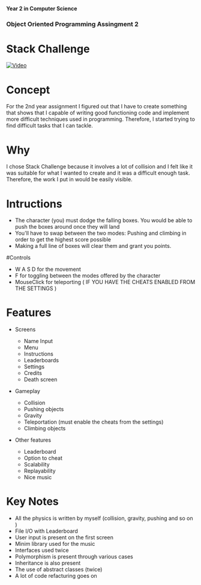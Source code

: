 #### Year 2 in Computer Science
### Object Oriented Programming Assingment 2

# Stack Challenge
[![Video](http://img.youtube.com/vi/-xkhMPUjuis/0.jpg)](https://www.youtube.com/watch?v=-xkhMPUjuis)
# Concept
For the 2nd year assignment I figured out that I have to create something that shows that I capable of writing good functioning code and implement more difficult techniques used in programming.
Therefore, I started trying to find difficult tasks that I can tackle.

# Why
I chose Stack Challenge because it involves a lot of collision and I felt like it was suitable for what I wanted to create and it was a difficult enough task. Therefore, the work I put in would be easily visible.

# Intructions

* The character (you) must dodge the falling boxes. You would be able to push the boxes around once they will land
* You'll have to swap between the two modes: Pushing and climbing in order to get the highest score possible
* Making a full line of boxes will clear them and grant you points.

#Controls

* W A S D for the movement
* F for toggling between the modes offered by the character
* MouseClick for teleporting ( IF YOU HAVE THE CHEATS ENABLED FROM THE SETTINGS )

# Features

* Screens
  * Name Input
  * Menu
  * Instructions
  * Leaderboards	
  * Settings
  * Credits
  * Death screen
  
* Gameplay
  * Collision
  * Pushing objects
  * Gravity
  * Teleportation (must enable the cheats from the settings)
  * Climbing objects

* Other features
  * Leaderboard
  * Option to cheat
  * Scalability
  * Replayability
  * Nice music
  
# Key Notes

* All the physics is written by myself (collision, gravity, pushing and so on )
* File I/O with Leaderboard
* User input is present on the first screen
* Minim library used for the music
* Interfaces used twice 
* Polymorphism is present through various cases
* Inheritance is also present
* The use of abstract classes (twice)
* A lot of code refacturing goes on 

